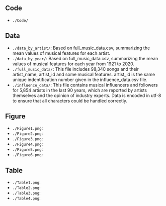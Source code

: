 ## Code
* `./Code/`


## Data
* `./data_by_artist/`: Based on full_music_data.csv, summarizing the mean values of musical features for each artist.
* `./data_by_year/`: Based on full_music_data.csv, summarizing the mean values of musical features for each year from 1921 to 2020.
* `./full_music_data/`: This file includes 98,340 songs and their artist_name, artist_id and some musical features. artist_id is the same unique indentification number given in the influence_data.csv file.
* `./influence_data/`: This file contains musical influencers and followers for 5,854 artists in the last 90 years, which are reported by artists themselves and the opinion of industry experts. Data is encoded in utf-8 to ensure that all characters could be handled correctly.



## Figure
* `./Figure1.png`:
* `./Figure2.png`:
* `./Figure3.png`:
* `./Figure4.png`:
* `./Figure5.png`:
* `./Figure6.png`:


## Table
* `./Table1.png`:
* `./Table2.png`:
* `./Table3.png`:
* `./Table4.png`:
